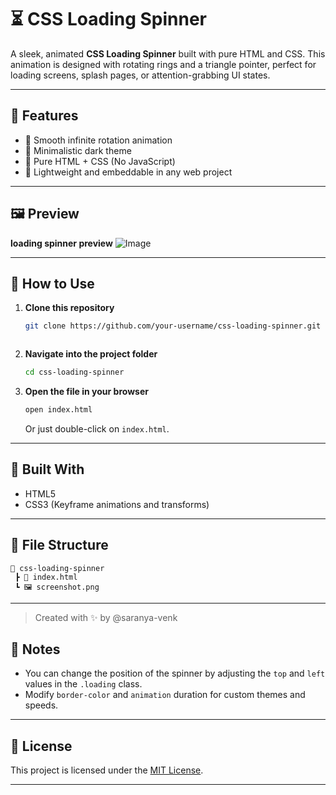 
# ⏳ CSS Loading Spinner

A sleek, animated **CSS Loading Spinner** built with pure HTML and CSS. This animation is designed with rotating rings and a triangle pointer, perfect for loading screens, splash pages, or attention-grabbing UI states.

---

## 🎯 Features

- 🔁 Smooth infinite rotation animation
- 🎨 Minimalistic dark theme
- 💯 Pure HTML + CSS (No JavaScript)
- 📱 Lightweight and embeddable in any web project

---

## 🖼️ Preview

**loading spinner preview**
![Image](https://github.com/user-attachments/assets/8ad612e8-8174-48ef-bd1d-c0a98a20832b)


---

## 🚀 How to Use

1. **Clone this repository**
   ```bash
   git clone https://github.com/your-username/css-loading-spinner.git



2. **Navigate into the project folder**

   ```bash
   cd css-loading-spinner
   ```

3. **Open the file in your browser**

   ```bash
   open index.html
   ```

   Or just double-click on `index.html`.

---

## 🧱 Built With

* HTML5
* CSS3 (Keyframe animations and transforms)

---

## 📂 File Structure

```
📁 css-loading-spinner
 ┣ 📄 index.html
 ┗ 🖼️ screenshot.png
```

---

> Created with ✨ by @saranya-venk

## 🧠 Notes

* You can change the position of the spinner by adjusting the `top` and `left` values in the `.loading` class.
* Modify `border-color` and `animation` duration for custom themes and speeds.

---

## 📄 License

This project is licensed under the [MIT License](LICENSE).

---
